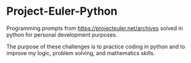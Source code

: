 # Project-Euler-Python
Programming prompts from https://projecteuler.net/archives solved in python for personal development purposes.

The purpose of these challenges is to practice coding in python and to improve my logic, problem solving, and mathematics skills.
